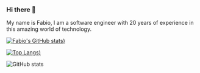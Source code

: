 ### Hi there 👋

My name is Fabio, I am a software engineer with 20 years of experience in this amazing world of technology. 

[![Fabio's GitHub stats](https://github-readme-stats.vercel.app/api?username=fabioono25&theme=dark))](https://github.com/fabioono25/github-readme-stats)

[![Top Langs](https://github-readme-stats.vercel.app/api/top-langs/?username=fabioono25&theme=dark))](https://github.com/fabioono25/github-readme-stats)

![GitHub stats](https://github-readme-stats.vercel.app/api?username=fabioono25&theme=dark&count_private=true)

